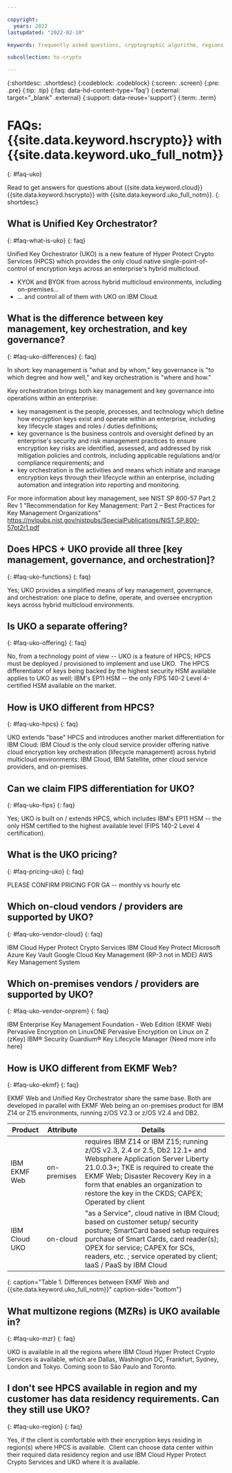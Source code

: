 ```yaml
---

copyright:
  years: 2022
lastupdated: "2022-02-10"

keywords: frequently asked questions, cryptographic algorithm, regions, pricing, security compliance, key ceremony, critical security parameters, cryptographic module, security Level, fips, performance, capacity

subcollection: hs-crypto

---
```


{:shortdesc: .shortdesc}
{:codeblock: .codeblock}
{:screen: .screen}
{:pre: .pre}
{:tip: .tip}
{:faq: data-hd-content-type='faq'}
{:external: target="_blank" .external}
{:support: data-reuse='support'}
{:term: .term}

# FAQs: {{site.data.keyword.hscrypto}} with {{site.data.keyword.uko_full_notm}}
{: #faq-uko}

Read to get answers for questions about {{site.data.keyword.cloud}} {{site.data.keyword.hscrypto}} with {{site.data.keyword.uko_full_notm}}.
{: shortdesc}

## What is Unified Key Orchestrator?
{: #faq-what-is-uko}
{: faq}

Unified Key Orchestrator (UKO) is a new feature of Hyper Protect Crypto Services (HPCS) which provides the only cloud native single-point-of-control of encryption keys across an enterprise's hybrid multicloud. 

* KYOK and BYOK from across hybrid multicloud environments, including on-premises...  
* ... and control all of them with UKO on IBM Cloud.

## What is the difference between key management, key orchestration, and key governance?
{: #faq-uko-differences}
{: faq}

In short: key management is "what and by whom," key governance is "to which degree and how well," and key orchestration is "where and how." 


Key orchestration brings both key management and key governance into operations within an enterprise: 
* key management is the people, processes, and technology which define how encryption keys exist and operate within an enterprise, including key lifecycle stages and roles / duties definitions; 
* key governance is the business controls and oversight defined by an enterprise's security and risk management practices to ensure encryption key risks are identified, assessed, and addressed by risk mitigation policies and controls, including applicable regulations and/or compliance requirements; and 
* key orchestration is the activities and means which initiate and manage encryption keys through their lifecycle within an enterprise, including automation and integration into reporting and monitoring. 


For more information about key management, see NIST SP 800-57 Part 2 Rev 1 "Recommendation for Key Management: Part 2 – Best Practices for Key Management Organizations" https://nvlpubs.nist.gov/nistpubs/SpecialPublications/NIST.SP.800-57pt2r1.pdf


## Does HPCS + UKO provide all three [key management, governance, and orchestration]?
{: #faq-uko-functions}
{: faq}

Yes; UKO provides a simplified means of key management, governance, and orchestration: one place to define, operate, and oversee encryption keys across hybrid multicloud environments.  


## Is UKO a separate offering?
{: #faq-uko-offering}
{: faq}

No, from a technology point of view -- UKO is a feature of HPCS; HPCS must be deployed / provisioned to implement and use UKO.  The HPCS differentiator of keys being backed by the highest security HSM available applies to UKO as well; IBM's EP11 HSM -- the only FIPS 140-2 Level 4-certified HSM available on the market.


## How is UKO different from HPCS?
{: #faq-uko-hpcs}
{: faq}

UKO extends "base" HPCS and introduces another market differentiation for IBM Cloud: IBM Cloud is the only cloud service provider offering native cloud encryption key orchestration (lifecycle management) across hybrid multicloud environments: IBM Cloud, IBM Satellite, other cloud service providers, and on-premises.  


## Can we claim FIPS differentiation for UKO?
{: #faq-uko-fips}
{: faq}

Yes; UKO is built on / extends HPCS, which includes IBM's EP11 HSM -- the only HSM certified to the highest available level (FIPS 140-2 Level 4 certification).


## What is the UKO pricing?
{: #faq-pricing-uko}
{: faq}

PLEASE CONFIRM PRICING FOR GA -- monthly vs hourly etc

## Which on-cloud vendors / providers are supported by UKO?
{: #faq-uko-vendor-cloud}
{: faq}

IBM Cloud Hyper Protect Crypto Services
IBM Cloud Key Protect
Microsoft Azure Key Vault
Google Cloud Key Management (RP-3 not in MDE)
AWS Key Management System


## Which on-premises vendors / providers are supported by UKO?
{: #faq-uko-vendor-onprem}
{: faq}

IBM Enterprise Key Management Foundation - Web Edition (EKMF Web)
Pervasive Encryption on LinuxONE
Pervasive Encryption on Linux on Z (zKey)
IBM® Security Guardium® Key Lifecycle Manager
{Need more info here}


## How is UKO different from EKMF Web?
{: #faq-uko-ekmf}
{: faq}

EKMF Web and Unified Key Orchestrator share the same base. Both are developed in parallel with EKMF Web being an on-premises product for IBM Z14 or Z15 environments, running z/OS V2.3 or z/OS V2.4 and DB2.


| Product | Attribute | Details |
| ------- | ----------- | ----------------------- |
|IBM EKMF Web|on-premises|requires IBM Z14 or IBM Z15; running z/OS v2.3, 2.4 or 2.5, Db2 12.1+ and Websphere Application Server Liberty 21.0.0.3+; TKE is required to create the EKMF Web; Disaster Recovery Key in a form that enables an organization to restore the key in the CKDS; CAPEX; Operated by client|
|IBM Cloud UKO|on-cloud|"as a Service", cloud native in IBM Cloud; based on customer setup/ security posture; SmartCard based setup requires purchase of Smart Cards, card reader(s); OPEX for service; CAPEX for SCs, readers, etc. ; service operated by client; IaaS / PaaS by IBM Cloud|
{: caption="Table 1. Differences between EKMF Web and {{site.data.keyword.uko_full_notm}}" caption-side="bottom"}

## What multizone regions (MZRs) is UKO available in? 
{: #faq-uko-mzr}
{: faq}

UKO is available in all the regions where IBM Cloud Hyper Protect Crypto Services is available, which are Dallas, Washington DC, Frankfurt, Sydney, London and Tokyo. Coming soon to São Paulo and Toronto.


## I don't see HPCS available in <x> region and my customer has data residency requirements. Can they still use UKO? 
{: #faq-uko-region}
{: faq}

Yes, if the client is comfortable with their encryption keys residing in region(s) where HPCS is available.  Client can choose data center within their required data residency region and use IBM Cloud Hyper Protect Crypto Services and UKO where it is available. 
